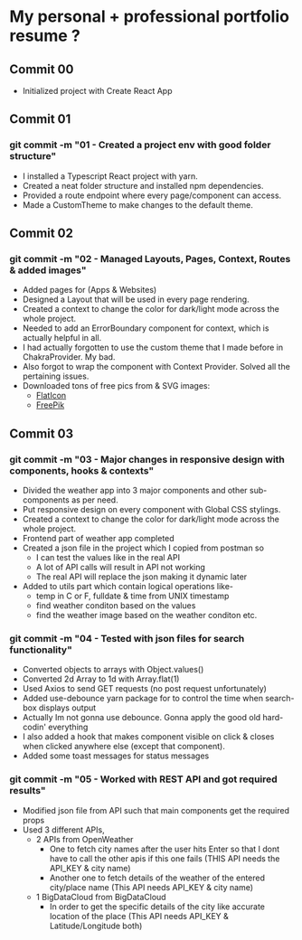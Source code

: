 # My personal + professional portfolio resume ?

## Commit 00

- Initialized project with Create React App

## Commit 01

### git commit -m "01 - Created a project env with good folder structure"

- I installed a Typescript React project with yarn.
- Created a neat folder structure and installed npm dependencies.
- Provided a route endpoint where every page/component can access.
- Made a CustomTheme to make changes to the default theme.

## Commit 02

### git commit -m "02 - Managed Layouts, Pages, Context, Routes & added images"

- Added pages for (Apps & Websites)
- Designed a Layout that will be used in every page rendering.
- Created a context to change the color for dark/light mode across the whole project.
- Needed to add an ErrorBoundary component for context, which is actually helpful in all.
- I had actually forgotten to use the custom theme that I made before in ChakraProvider. My bad.
- Also forgot to wrap the component with Context Provider. Solved all the pertaining issues.
- Downloaded tons of free pics from & SVG images:
  - [FlatIcon](https://www.flaticon.com/)
  - [FreePik](https://www.freepik.com/)

## Commit 03

### git commit -m "03 - Major changes in responsive design with components, hooks & contexts"

- Divided the weather app into 3 major components and other sub-components as per need.
- Put responsive design on every component with Global CSS stylings.
- Created a context to change the color for dark/light mode across the whole project.
- Frontend part of weather app completed
- Created a json file in the project which I copied from postman so
  - I can test the values like in the real API
  - A lot of API calls will result in API not working
  - The real API will replace the json making it dynamic later
- Added to utils part which contain logical operations like-
  - temp in C or F, fulldate & time from UNIX timestamp
  - find weather conditon based on the values
  - find the weather image based on the weather conditon etc.

### git commit -m "04 - Tested with json files for search functionality"

- Converted objects to arrays with Object.values()
- Converted 2d Array to 1d with Array.flat(1)
- Used Axios to send GET requests (no post request unfortunately)
- Added use-debounce yarn package for to control the time when search-box displays output
- Actually Im not gonna use debounce. Gonna apply the good old hard-codin' everything
- I also added a hook that makes component visible on click & closes when clicked anywhere else (except that component).
- Added some toast messages for status messages

### git commit -m "05 - Worked with REST API and got required results"

- Modified json file from API such that main components get the required props
- Used 3 different APIs,
  - 2 APIs from OpenWeather
    - One to fetch city names after the user hits Enter so that I dont have to call the other apis if this one fails (THIS API needs the API_KEY & city name)
    - Another one to fetch details of the weather of the entered city/place name (This API needs API_KEY & city name)
  - 1 BigDataCloud from BigDataCloud
    - In order to get the specific details of the city like accurate location of the place (This API needs API_KEY & Latitude/Longitude both)
